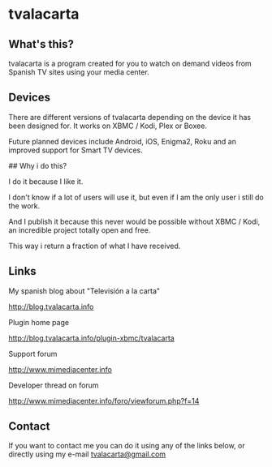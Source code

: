 # tvalacarta

## What's this?

tvalacarta is a program created for you to watch on demand videos from Spanish TV sites using your media center.

## Devices

There are different versions of tvalacarta depending on the device it has been designed for. It works on XBMC / Kodi, Plex or Boxee. 

Future planned devices include Android, iOS, Enigma2, Roku and an improved support for Smart TV devices.

## Why i do this?

I do it because I like it. 

I don't know if a lot of users will use it, but even if I am the only user i still do the work.

And I publish it because this never would be possible without XBMC / Kodi, an incredible project totally open and free. 

This way i return a fraction of what I have received. 

## Links

My spanish blog about "Televisión a la carta"

http://blog.tvalacarta.info

Plugin home page

http://blog.tvalacarta.info/plugin-xbmc/tvalacarta

Support forum

http://www.mimediacenter.info

Developer thread on forum

http://www.mimediacenter.info/foro/viewforum.php?f=14

## Contact

If you want to contact me you can do it using any of the links below, or directly using my e-mail tvalacarta@gmail.com
